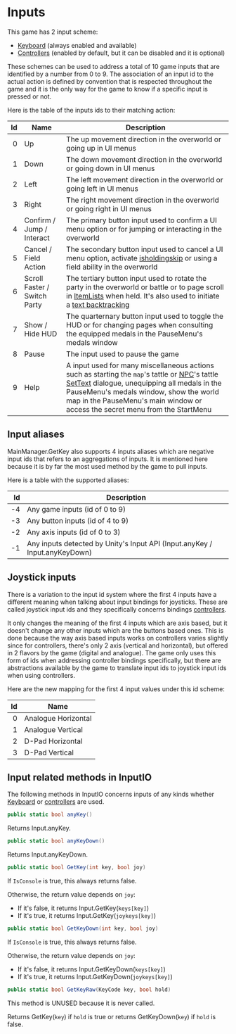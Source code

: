 # Inputs
This game has 2 input scheme:

- [Keyboard](Keyboard.md) (always enabled and available)
- [Controllers](Controllers.md) (enabled by default, but it can be disabled and it is optional)

These schemes can be used to address a total of 10 game inputs that are identified by a number from 0 to 9. The association of an input id to the actual action is defined by convention that is respected throughout the game and it is the only way for the game to know if a specific input is pressed or not.

Here is the table of the inputs ids to their matching action:

|Id|Name|Description|
|-:|----|-----------|
|0|Up|The up movement direction in the overworld or going up in UI menus|
|1|Down|The down movement direction in the overworld or going down in UI menus|
|2|Left|The left movement direction in the overworld or going left in UI menus|
|3|Right|The right movement direction in the overworld or going right in UI menus|
|4|Confirm / Jump / Interact|The primary button input used to confirm a UI menu option or for jumping or interacting in the overworld|
|5|Cancel / Field Action|The secondary button input used to cancel a UI menu option, activate [isholdingskip](../SetText/Related%20Systems/Text%20advance.md) or using a field ability in the overworld|
|6|Scroll Faster / Switch Party|The tertiary button input used to rotate the party in the overworld or battle or to page scroll in [ItemLists](../ItemList/ItemList.md) when held. It's also used to initiate a [text backtracking](../SetText/Related%20Systems/Backtracking.md)|
|7|Show / Hide HUD|The quarternary button input used to toggle the HUD or for changing pages when consulting the equipped medals in the PauseMenu's medals window|
|8|Pause|The input used to pause the game|
|9|Help|A input used for many miscellaneous actions such as starting the `map`'s tattle or [NPC](../Entities/NPCControl/NPC.md)'s tattle [SetText](../SetText/SetText.md) dialogue, unequipping all medals in the PauseMenu's medals window, show the world map in the PauseMenu's main window or access the secret menu from the StartMenu|

## Input aliases
MainManager.GetKey also supports 4 inputs aliases which are negative input ids that refers to an aggregations of inputs. It is mentioned here because it is by far the most used method by the game to pull inputs.

Here is a table with the supported aliases:

|Id|Description|
|-:|-----------|
|-4|Any game inputs (id of 0 to 9)|
|-3|Any button inputs (id of 4 to 9)|
|-2|Any axis inputs (id of 0 to 3)|
|-1|Any inputs detected by Unity's Input API (Input.anyKey / Input.anyKeyDown)|

## Joystick inputs
There is a variation to the input id system where the first 4 inputs have a different meaning when talking about input bindings for joysticks. These are called joystick input ids and they specifically concerns bindings [controllers](Controllers.md).

It only changes the meaning of the first 4 inputs which are axis based, but it doesn't change any other inputs which are the buttons based ones. This is done because the way axis based inputs works on controllers varies slightly since for controllers, there's only 2 axis (vertical and horizontal), but offered in 2 flavors by the game (digital and analogue). The game only uses this form of ids when addressing controller bindings specifically, but there are abstractions available by the game to translate input ids to joystick input ids when using controllers.

Here are the new mapping for the first 4 input values under this id scheme:

|Id|Name|
|-:|----|
|0|Analogue Horizontal|
|1|Analogue Vertical|
|2|D-Pad Horizontal|
|3|D-Pad Vertical|

## Input related methods in InputIO
The following methods in InputIO concerns inputs of any kinds whether [Keyboard](Keyboard.md) or [controllers](Controllers.md) are used.

```cs
public static bool anyKey()
```
Returns Input.anyKey.

```cs
public static bool anyKeyDown()
```
Returns Input.anyKeyDown.

```cs
public static bool GetKey(int key, bool joy)
```
If `IsConsole` is true, this always returns false.

Otherwise, the return value depends on `joy`:

- If it's false, it returns Input.GetKey(`keys[key]`)
- If it's true, it returns Input.GetKey(`joykeys[key]`)

```cs
public static bool GetKeyDown(int key, bool joy)
```
If `IsConsole` is true, this always returns false.

Otherwise, the return value depends on `joy`:

- If it's false, it returns Input.GetKeyDown(`keys[key]`)
- If it's true, it returns Input.GetKeyDown(`joykeys[key]`)

```cs
public static bool GetKeyRaw(KeyCode key, bool hold)
```
This method is UNUSED because it is never called.

Returns GetKey(`key`) if `hold` is true or returns GetKeyDown(`key`) if `hold` is false.
